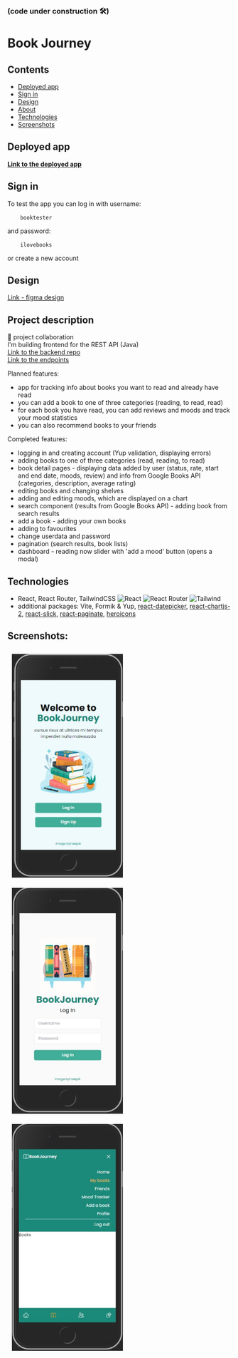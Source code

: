 ### (code under construction :hammer_and_wrench:)

# Book Journey

## Contents

- [Deployed app](#deployed-app)
- [Sign in](#sign-in)
- [Design](#design)
- [About](#about)
- [Technologies](#technologies)
- [Screenshots](#screenshots)

## Deployed app

<b> [Link to the deployed app](https://book-journey.netlify.app/) </b> <br>

## Sign in

To test the app you can log in with username:

        booktester

and password:

        ilovebooks

or create a new account

## Design

[Link - figma design](https://www.figma.com/file/d8aWbn9I5lcGr7qO8B5z7x/BookJourney?type=design&node-id=0%3A1&mode=design&t=rlcY1RJpIIzhIX5b-1)

## Project description

:handshake: project collaboration <br/>
I'm building frontend for the REST API (Java) <br/>
[Link to the backend repo](https://github.com/JuliaSawczenko/BookJourney) <br/>
[Link to the endpoints](https://book-journey-app-54dba2b08eec.herokuapp.com/swagger-ui/index.html)

Planned features:
- app for tracking info about books you want to read and already have read
- you can add a book to one of three categories (reading, to read, read)
- for each book you have read, you can add reviews and moods and track your mood statistics
- you can also recommend books to your friends

Completed features:
- logging in and creating account (Yup validation, displaying errors)
- adding books to one of three categories (read, reading, to read)
- book detail pages - displaying data added by user (status, rate, start and end date, moods, review) and info from Google Books API (categories, description, average rating)
- editing books and changing shelves
- adding and editing moods, which are displayed on a chart
- search component (results from Google Books API) - adding book from search results
- add a book - adding your own books
- adding to favourites
- change userdata and password
- pagination (search results, book lists)
- dashboard - reading now slider with 'add a mood' button (opens a modal)

## Technologies

- React, React Router, TailwindCSS
  ![React](https://img.shields.io/badge/react-%2320232a.svg?style=for-the-badge&logo=react&logoColor=%2361DAFB)
  ![React Router](https://img.shields.io/badge/React_Router-CA4245?style=for-the-badge&logo=react-router&logoColor=white)
  ![Tailwind](https://img.shields.io/badge/Tailwind_CSS-38B2AC?style=for-the-badge&logo=tailwind-css&logoColor=white)
- additional packages: Vite, Formik & Yup, <a href="https://www.npmjs.com/package/react-datepicker">react-datepicker</a>,  <a href="https://www.npmjs.com/package/react-datepicker" >react-chartjs-2</a>,  <a href="https://react-slick.neostack.com/" >react-slick</a>, <a href="https://www.npmjs.com/package/react-paginate" >react-paginate</a>, <a href="https://github.com/tailwindlabs/heroicons" >heroicons</a>

## Screenshots:

<img src='./public/screen1.jpg' alt="app screenshot" title="app screenshot" style='width: 250px; margin: 10px;'> 
<img src='./public/screen2.jpg' alt="app screenshot" title="app screenshot" style='width: 250px; margin: 10px;'> 
<img src='./public/screen3.jpg' alt="app screenshot" title="app screenshot" style='width: 250px; margin: 10px;'> 
